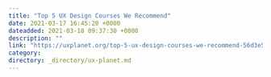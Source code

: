 ```yaml
---
title: "Top 5 UX Design Courses We Recommend"
date: 2021-03-17 16:45:20 +0000
dateadded: 2021-03-18 09:37:30 +0000
description: ""
link: "https://uxplanet.org/top-5-ux-design-courses-we-recommend-56d3e5b2c778?source=rss----819cc2aaeee0---4"
category:
directory: _directory/ux-planet.md
---
```

